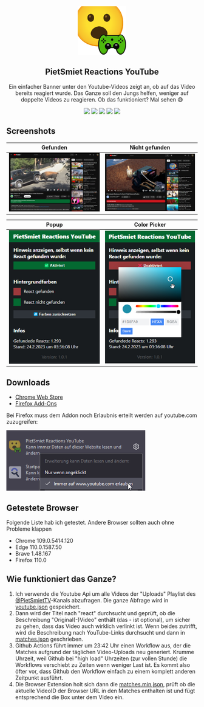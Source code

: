<div align="center" width="100%">
    <img src="extension/icons/128.png" width="128" />
</div>

<div align="center" width="100%">
    <h2>PietSmiet Reactions YouTube</h2>
    <p>Ein einfacher Banner unter den Youtube-Videos zeigt an, ob auf das Video bereits reagiert wurde. Das Ganze soll den Jungs helfen, weniger auf doppelte Videos zu reagieren. Ob das funktioniert? Mal sehen 😅</p>
    <a target="_blank" href="https://chrome.google.com/webstore/detail/pietsmiet-reactions/cmeffgcdjkledgkgonnfjpnlfelpfbkf"><img src="https://img.shields.io/chrome-web-store/v/cmeffgcdjkledgkgonnfjpnlfelpfbkf" /></a>
    <a target="_blank" href="https://addons.mozilla.org/de/firefox/addon/pietsmiet-reactions-youtube/"><img src="https://img.shields.io/amo/v/pietsmiet-reactions-youtube" /></a>
    <a target="_blank" href="https://github.com/seriousm4x/pietsmiet-reaction-extension/commits/main"><img src="https://img.shields.io/github/last-commit/seriousm4x/pietsmiet-reaction-extension" /></a>
    <a target="_blank" href="https://github.com/seriousm4x/pietsmiet-reaction-extension/actions"><img src="https://github.com/seriousm4x/pietsmiet-reaction-extension/actions/workflows/update.yml/badge.svg" /></a>
    <a target="_blank" href="https://github.com/seriousm4x/pietsmiet-reaction-extension/blob/main/LICENSE"><img src="https://img.shields.io/github/license/seriousm4x/pietsmiet-reaction-extension" /></a>
</div>

## **Screenshots**

| Gefunden                    | Nicht gefunden             |
| --------------------------- | -------------------------- |
| ![](./assets/yep-react.jpg) | ![](./assets/no-react.jpg) |

| Popup                   | Color Picker                  |
| ----------------------- | ----------------------------- |
| ![](./assets/popup.jpg) | ![](./assets/popup-pickr.jpg) |

## **Downloads**

- [Chrome Web Store](https://chrome.google.com/webstore/detail/pietsmiet-reactions/cmeffgcdjkledgkgonnfjpnlfelpfbkf)
- [Firefox Add-Ons](https://addons.mozilla.org/de/firefox/addon/pietsmiet-reactions-youtube/)

Bei Firefox muss dem Addon noch Erlaubnis erteilt werden auf youtube.com zuzugreifen:

![](./assets/firefox-allow-permissions.jpg)

## **Getestete Browser**

Folgende Liste hab ich getestet. Andere Browser sollten auch ohne Probleme klappen

- Chrome 109.0.5414.120
- Edge 110.0.1587.50
- Brave 1.48.167
- Firefox 110.0

## **Wie funktioniert das Ganze?**

1. Ich verwende die Youtube Api um alle Videos der "Uploads" Playlist des [@PietSmietTV](https://www.youtube.com/@PietSmietTV)-Kanals abzufragen. Die ganze Abfrage wird in [youtube.json](./data/youtube.json) gespeichert.
2. Dann wird der Titel nach "react" durchsucht und geprüft, ob die Beschreibung "Original(-)Video" enthält (das - ist optional), um sicher zu gehen, dass das Video auch wirklich verlinkt ist. Wenn beides zutrifft, wird die Beschreibung nach YouTube-Links durchsucht und dann in [matches.json](./data/matches.json) geschrieben.
3. Github Actions führt immer um 23:42 Uhr einen Workflow aus, der die Matches aufgrund der täglichen Video-Uploads neu generiert. Krumme Uhrzeit, weil Github bei "high load" Uhrzeiten (zur vollen Stunde) die Workflows verschiebt zu Zeiten wenn weniger Last ist. Es kommt also öfter vor, dass Github den Workflow einfach zu einem komplett anderen Zeitpunkt ausführt.
4. Die Browser Extension holt sich dann die [matches.min.json](./data/matches.min.json), prüft ob die aktuelle VideoID der Browser URL in den Matches enthalten ist und fügt entsprechend die Box unter dem Video ein.
